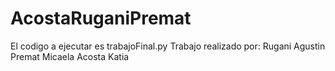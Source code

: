 # AcostaRuganiPremat
El codigo a ejecutar es trabajoFinal.py
Trabajo realizado por:
Rugani Agustin
Premat Micaela
Acosta Katia
